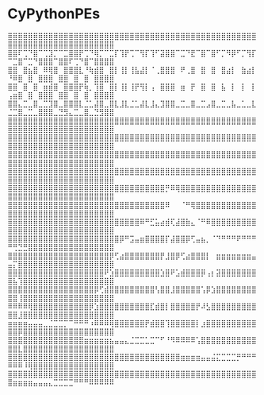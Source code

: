 # CyPythonPEs
⣿⣿⣿⣿⣿⣿⣿⣿⣿⣿⣿⣿⣿⣿⣿⣿⣿⣿⣿⣿⣿⣿⣿⣿⣿⣿⣿⣿⣿⣿⣿⣿⣿⣿⣿⣿⣿⣿⣿⣿⣿⣿⣿⣿⣿⣿⣿⣿⣿⣿⣿⣿⣿⣿⣿⣿⣿⣿⣿⣿⣿⣿⣿⣿⣿⣿⣿⣿⣿⣿
⣿⣿⠏⢉⠙⣿⠉⢉⣹⡉⠉⣉⣿⣿⡟⢉⠙⢿⡉⠉⣉⡏⢹⡟⢉⠉⢻⡏⢹⠋⣽⣿⣿⠉⣉⠙⣟⠉⣿⠉⣿⠋⡉⠻⡿⠋⡉⢻⡏⠉⣉⣿⠉⣉⠙⣿⣿⣿⠉⣿⣿⠏⢉⠙⣿⠉⣿⣿⣿⣿
⣿⣿⠀⣿⣦⣿⠀⠿⢿⣿⠀⣿⣿⣿⣇⠘⢷⣾⣿⠀⣿⡇⢸⡇⢸⣧⣼⡇⠈⢀⣿⣿⣿⠀⠟⢀⣿⠀⣿⠀⣿⠀⣿⣴⡇⠀⣷⣴⡇⠘⠿⣿⠀⣿⠀⣿⣿⣿⠀⣿⣿⠀⣿⠀⣿⠀⣿⣿⣿⣿
⣿⣿⠀⣿⠀⣿⠀⣶⣾⣿⠀⣿⣿⣿⡟⢷⡀⢹⣿⠀⣿⡇⢸⡇⢸⡟⢻⡇⢠⠀⣿⣿⣿⠀⣶⠀⡟⠀⣿⠀⣿⠀⣧⠀⡇⠀⡇⠀⡇⢠⣶⣿⠀⣿⠀⣿⣿⣿⠀⣿⣿⠀⣿⠀⣿⠀⣿⣿⣿⣿
⣿⣿⣄⣉⣀⣿⣀⣉⣹⣿⣀⣿⣿⣿⣇⣈⣁⣼⣿⣀⣿⣇⣸⣇⣈⣁⣼⣇⣸⣄⣹⣿⣿⣀⣉⣀⣿⣀⣉⣠⣿⣀⣉⣀⣧⣀⣁⣀⣇⣈⣉⣿⣀⣉⣀⣿⣿⣿⣀⣙⣻⣄⣉⣀⣿⣀⣙⣻⣿⣿
⣿⣿⣿⣿⣿⣿⣿⣿⣿⣿⣿⣿⣿⣿⣿⣿⣿⣿⣿⣿⣿⣿⣿⣿⣿⣿⣿⣿⣿⣿⣿⣿⣿⣿⣿⣿⣿⣿⣿⣿⣿⣿⣿⣿⣿⣿⣿⣿⣿⣿⣿⣿⣿⣿⣿⣿⣿⣿⣿⣿⣿⣿⣿⣿⣿⣿⣿⣿⣿⣿
⣿⣿⣿⣿⣿⣿⣿⣿⣿⣿⣿⣿⣿⣿⣿⣿⣿⣿⣿⣿⣿⣿⣿⣿⣿⣿⣿⣿⣿⣿⣿⣿⣿⣿⣿⣿⣿⣿⣿⣿⣿⣿⣿⣿⣿⣿⣿⣿⣿⣿⣿⣿⣿⣿⣿⣿⣿⣿⣿⣿⣿⣿⣿⣿⣿⣿⣿⣿⣿⣿
⣿⣿⣿⣿⣿⣿⣿⣿⣿⣿⣿⣿⣿⣿⣿⣿⣿⣿⣿⣿⣿⣿⣿⣿⣿⣿⣿⣿⣿⣿⣿⣿⣿⣿⣿⣿⣿⣿⣿⣿⣿⣿⣿⣿⣿⣿⣿⣿⣿⣿⣿⣿⣿⣿⣿⣿⣿⣿⣿⣿⣿⣿⣿⣿⣿⣿⣿⣿⣿⣿
⣿⣿⣿⣿⣿⣿⣿⣿⣿⣿⣿⣿⣿⣿⣿⣿⣿⣿⣿⣿⣿⣿⣿⣿⣿⣿⣿⣿⣿⣿⣿⣿⣿⣿⣿⣿⣿⣿⣿⣿⣿⣿⣿⣿⣿⣿⣿⣿⣿⣿⣿⣿⣿⣿⣿⣿⣿⣿⣿⣿⣿⣿⣿⣿⣿⣿⣿⣿⣿⣿
⣿⣿⣿⣿⣿⣿⣿⣿⣿⣿⣿⣿⣿⣿⣿⣿⣿⣿⣿⣿⣿⣿⣿⣿⣿⣿⣿⣿⣿⣿⣿⡛⠿⢿⣿⣿⣿⣿⣿⣿⣿⣿⣿⣿⣿⣿⣿⣿⣿⣿⣿⣿⣿⣿⣿⣿⣿⣿⣿⣿⣿⣿⣿⣿⣿⣿⣿⣿⣿⣿
⣿⣿⣿⣿⣿⣿⣿⣿⣿⣿⣿⣿⣿⣿⣿⣿⣿⣿⣿⣿⣿⣿⣿⣿⣿⣿⣿⣿⣿⣿⣿⠿⠀⠀⠈⠛⢿⣿⣿⣿⣿⣿⣿⣿⣿⣿⣿⣿⣿⣿⣿⣿⣿⣿⣿⣿⣿⣿⣿⣿⣿⣿⣿⣿⣿⣿⣿⣿⣿⣿
⣿⣿⣿⣿⣿⣿⣿⣿⣿⣿⣿⣿⣿⣿⣿⣿⣿⣿⣿⣿⣿⣿⣿⣿⣿⣿⠿⠛⣋⣥⣴⣾⢏⣼⣿⣷⣄⠈⠛⠿⣿⣿⣿⣿⣿⣿⣿⣿⣿⣿⣿⣿⣿⣿⣿⣿⣿⣿⣿⣿⣿⣿⣿⣿⣿⣿⣿⣿⣿⣿
⣿⣿⣿⣿⣿⣿⣿⣿⣿⣿⣿⣿⣿⣿⣿⣿⣿⣿⣿⣿⣿⣿⡿⠛⣩⣤⣶⣿⣿⣿⣿⡏⣼⣿⣿⡿⢋⣤⣦⡀⠈⠙⠛⠛⠛⠟⠛⠛⠛⠛⢛⣙⣛⣿⣿⣿⣿⣿⣿⣿⣿⣿⣿⣿⣿⣿⣿⣿⣿⣿
⣿⣿⣿⣿⣿⣿⣿⣿⣿⣿⣿⣿⣿⣿⣿⣿⣿⣿⣿⣿⡿⢋⣴⣿⣿⣿⣿⣿⣿⣿⡟⣸⣿⡿⢋⣴⣿⣿⣿⡇⠀⣶⣶⣶⣶⣶⣶⣶⣤⣤⡍⣿⣿⣿⣿⣿⣿⣿⣿⣿⣿⣿⣿⣿⣿⣿⣿⣿⣿⣿
⣿⣿⣿⣿⣿⣿⣿⣿⣿⣿⣿⣿⣿⣿⣿⣿⣿⣿⣿⠟⣱⣿⣿⣿⣿⣿⣿⣿⣿⣿⣱⣿⠟⣡⣾⣿⣿⣿⡿⢠⡆⣽⣿⣿⣿⣿⣿⣿⣿⣿⣧⢹⣿⣿⣿⣿⣿⣿⣿⣿⣿⣿⣿⣿⣿⣿⣿⣿⣿⣿
⣿⣿⣿⣿⣿⣿⣿⣿⣿⣿⣿⣿⣿⣿⣿⣿⣿⡿⢋⣾⣿⣿⣿⣿⣿⣿⣿⣿⣿⢣⣿⣿⣸⣿⣿⣿⣿⣿⢡⡿⣱⣿⣿⣿⣿⣿⣿⣿⣿⣿⣿⢸⣿⣿⣿⣿⣿⣿⣿⣿⣿⣿⣿⣿⣿⣿⣿⣿⣿⣿
⠿⠿⠿⠿⢿⣿⣿⣿⣿⣿⣿⣿⣿⣿⣿⣿⡿⣱⣿⣿⣿⣿⣿⣿⣿⣿⣿⣿⣏⣾⣿⡇⣿⣿⣿⣿⣿⡟⠼⣣⣿⣿⣿⣿⣿⣿⣿⣿⣿⣿⣿⣸⣿⣿⣿⣿⣿⣿⣿⣿⣿⣿⣿⣿⣿⣿⣿⣿⣿⣿
⣶⣶⣶⣶⣤⣤⣤⣀⣈⣉⣉⡉⠉⠛⠛⠛⠰⠿⠿⠿⢿⣿⣿⣿⣿⣿⣿⡟⣾⣿⣿⢹⣿⣿⣿⣿⣿⡇⣰⣿⣿⣿⣿⣿⣿⣿⣿⣿⣿⣿⣿⡿⣿⣿⣿⣿⣿⣿⣿⣿⣿⣿⣿⣿⣿⣿⣿⣿⣿⣿
⣿⣿⣿⣿⣿⣿⣿⣿⣿⣿⣿⣿⣿⣿⣿⣶⣶⣶⣶⣶⣦⣤⣤⣄⣈⣉⣉⣁⣉⠉⠋⠘⠻⠿⠿⠿⠿⢡⣿⣿⣿⣿⣿⣿⣿⣿⣿⣿⣿⣿⣿⣇⣿⣿⣿⣿⣿⣿⣿⣿⣿⣿⣿⣿⣿⣿⣿⣿⣿⣿
⣿⣿⣿⣿⣿⣿⣿⣿⣿⣿⣿⣿⣿⣿⣿⣿⣿⣿⣿⣿⣿⣿⣿⣿⣿⣿⣿⣿⣿⣿⣿⣿⣿⣿⣶⣶⣶⣶⣤⣤⣬⣍⣉⣉⣉⡛⠛⠛⠛⠿⠿⠿⠸⢿⣿⣿⣿⣿⣿⣿⣿⣿⣿⣿⣿⣿⣿⣿⣿⣿
⣿⣿⣿⣿⣿⣿⣿⣿⣿⣿⣿⣿⣿⣿⣿⣿⣿⣿⣿⣿⣿⣿⣿⣿⣿⣿⣿⣿⣿⣿⣿⣿⣿⣿⣿⣿⣿⣿⣿⣿⣿⣿⣿⣿⣿⣿⣿⣿⣿⣿⣶⣶⣶⣶⣤⣤⣤⣄⣉⣉⣉⣉⠛⠛⠛⠿⠿⠿⠿⠿
